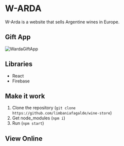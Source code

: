 # W-ARDA

W-Arda is a website that sells Argentine wines in Europe.

## Gift App

![WardaGiftApp](https://media.giphy.com/media/L4esImPbIYyts8L2XV/giphy.gif?cid=790b76111a22b0ddce588e3e7aa4242a080e6b9abfa2bf50&rid=giphy.gif&ct=g)

## Libraries

- React
- Firebase

## Make it work

1. Clone the repository (`git clone https://github.com/limbaniafagalde/wine-store`)
2. Get node_modules (`npm i`)
3. Run (`npm start`)

## View Online

[W-arda Web]: https://sleepy-ritchie-4d6803.netlify.app/

